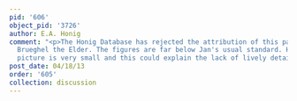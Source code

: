 ```yaml
---
pid: '606'
object_pid: '3726'
author: E.A. Honig
comment: "<p>The Honig Database has rejected the attribution of this painting to Jan
  Brueghel the Elder. The figures are far below Jan's usual standard. However, the
  picture is very small and this could explain the lack of lively details.</p>\n"
post_date: 04/18/13
order: '605'
collection: discussion
---
```

